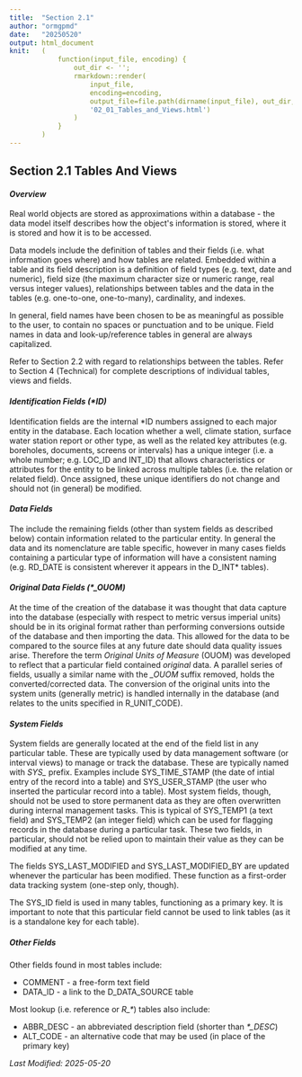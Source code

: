 ```yaml
---
title:  "Section 2.1"
author: "ormgpmd"
date:   "20250520"
output: html_document
knit:   (
            function(input_file, encoding) {
                out_dir <- '';
                rmarkdown::render(
                    input_file,
                    encoding=encoding,
                    output_file=file.path(dirname(input_file), out_dir,
                    '02_01_Tables_and_Views.html')
                )
            }
        )
---
```


## Section 2.1 Tables And Views

#### *Overview*

Real world objects are stored as approximations within a database - the data
model itself describes how the object's information is stored, where it is
stored and how it is to be accessed.

Data models include the definition of tables and their fields (i.e. what
information goes where) and how tables are related.  Embedded within a table
and its field description is a definition of field types (e.g. text, date and
numeric), field size (the maximum character size or numeric range, real versus
integer values), relationships between tables and the data in the tables (e.g.
one-to-one, one-to-many), cardinality, and indexes.

In general, field names have been chosen to be as meaningful as possible to
the user, to contain no spaces or punctuation and to be unique.  Field names
in data and look-up/reference tables in general are always capitalized.

Refer to Section 2.2 with regard to relationships between the tables.  Refer
to Section 4 (Technical) for complete descriptions of individual tables, views
and fields.

#### *Identification Fields (\*ID)*

Identification fields are the internal \*ID numbers assigned to each major
entity in the database.  Each location whether a well, climate station,
surface water station report or other type, as well as the related key
attributes (e.g. boreholes, documents, screens or intervals) has a unique
integer (i.e. a whole number; e.g. LOC_ID and INT_ID) that allows
characteristics or attributes for the entity to be linked across multiple
tables (i.e. the relation or related field).  Once assigned, these unique
identifiers do not change and should not (in general) be modified.

#### *Data Fields*

The include the remaining fields (other than system fields as described below)
contain information related to the particular entity.  In general the data and
its nomenclature are table specific, however in many cases fields containing a
particular  type of information will have a consistent naming (e.g. RD_DATE is
consistent wherever it appears in the D_INT\* tables).

#### *Original Data Fields (\*_OUOM)*

At the time of the creation of the database it was thought that data capture
into the database (especially with respect to metric versus imperial units)
should be in its original format rather than performing conversions outside of
the database and then importing the data.  This allowed for the data to be
compared to the source files at any future date should data quality issues
arise.  Therefore the term *Original Units of Measure* (OUOM) was developed
to reflect that a particular field contained *original* data.  A
parallel series of fields, usually a similar name with the *_OUOM* suffix
removed, holds the converted/corrected data.  The conversion of the original
units into the system units (generally metric) is handled internally in the
database (and relates to the units specified in R_UNIT_CODE).

#### *System Fields*

System fields are generally located at the end of the field list in any
particular table.  These are typically used by data management software (or
interval views) to manage or track the database.  These are typically named
with *SYS_* prefix.  Examples include SYS_TIME_STAMP (the date of intial entry
of the record into a table) and SYS_USER_STAMP (the user who inserted the
particular record into a table).  Most system fields, though, should not be
used to store permanent data as they are often overwritten during internal
management tasks.  This is typical of SYS_TEMP1 (a text field) and SYS_TEMP2
(an integer field) which can be used for flagging records in the database
during a particular task.  These two fields, in particular, should not be
relied upon to maintain their value as they can be modified at any time.

The fields SYS_LAST_MODIFIED and SYS_LAST_MODIFIED_BY are updated whenever
the particular has been modified.  These function as a first-order data
tracking system (one-step only, though).

The SYS_ID field is used in many tables, functioning as a primary key.  It is
important to note that this particular field cannot be used to link tables (as
it is a standalone key for each table).

##### *Other Fields*

Other fields found in most tables include:

* COMMENT - a free-form text field
* DATA_ID - a link to the D_DATA_SOURCE table 

Most lookup (i.e. reference or *R_\**) tables also include:

* ABBR_DESC - an abbreviated description field (shorter than *\*_DESC*)
* ALT_CODE - an alternative code that may be used (in place of the primary key)

*Last Modified: 2025-05-20*

